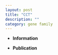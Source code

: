 ```yaml
---
layout: post
title: "CCT"
description: ""
category: gene family
---
```


* **Information**  

* **Publication**  


